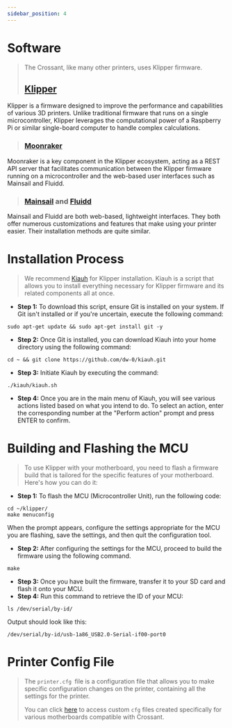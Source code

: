 ```yaml
---
sidebar_position: 4
---
```

# Software
>
>The Crossant, like many other printers, uses Klipper firmware.
>## [Klipper](https://github.com/Klipper3d/klipper)
Klipper is a firmware designed to improve the performance and capabilities of various 3D printers. Unlike traditional firmware that runs on a single microcontroller, Klipper leverages the computational power of a Raspberry Pi or similar single-board computer to handle complex calculations.
>### [Moonraker](https://github.com/Arksine/moonraker)
Moonraker is a key component in the Klipper ecosystem, acting as a REST API server that facilitates communication between the Klipper firmware running on a microcontroller and the web-based user interfaces such as Mainsail and Fluidd.
>### [Mainsail](https://github.com/mainsail-crew/mainsail) and [Fluidd](https://github.com/fluidd-core/fluidd)
Mainsail and Fluidd are both web-based, lightweight interfaces. They both offer numerous customizations and features that make using your printer easier. Their installation methods are quite similar.

# Installation Process
>We recommend [Kiauh](https://github.com/dw-0/kiauh/tree/master) for Klipper installation. Kiauh is a script that allows you to install everything necessary for Klipper firmware and its related components all at once.
* **Step 1:** 
To download this script, ensure Git is installed on your system. If Git isn't installed or if you're uncertain, execute the following command:
```shell
sudo apt-get update && sudo apt-get install git -y
```
* **Step 2:** 
Once Git is installed, you can download Kiauh into your home directory using the following command:
```shell
cd ~ && git clone https://github.com/dw-0/kiauh.git
```
* **Step 3:** 
Initiate Kiauh by executing the command:
```shell
./kiauh/kiauh.sh
```
* **Step 4:** 
Once you are in the main menu of Kiauh, you will see various actions listed based on what you intend to do. To select an action, enter the corresponding number at the "Perform action" prompt and press ENTER to confirm.

# Building and Flashing the MCU
>To use Klipper with your motherboard, you need to flash a firmware build that is tailored for the specific features of your motherboard. Here's how you can do it:
* **Step 1:** 
To flash the MCU (Microcontroller Unit), run the following code:
```shell
cd ~/klipper/
make menuconfig
```
When the prompt appears, configure the settings appropriate for the MCU you are flashing, save the settings, and then quit the configuration tool.
* **Step 2:** 
After configuring the settings for the MCU, proceed to build the firmware using the following command.
```shell
make
```
* **Step 3:** 
 Once you have built the firmware, transfer it to your SD card and flash it onto your MCU.
* **Step 4:** 
  Run this command to retrieve the ID of your MCU:
```shell
ls /dev/serial/by-id/
```
Output should look like this:
```shell
/dev/serial/by-id/usb-1a86_USB2.0-Serial-if00-port0
```

# Printer Config File
>The ```printer.cfg ```file is a configuration file that allows you to make specific configuration changes on the printer, containing all the settings for the printer.
>
>You can click [here](https://github.com/Pole-Engineering/Crossant-235) to access custom ```cfg``` files created specifically for various motherboards compatible with Crossant.
